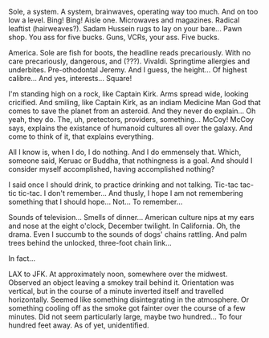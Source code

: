 Sole, a system. A system, brainwaves, operating way too much. And on too low a level. Bing! Bing! Aisle one. Microwaves and magazines. Radical leaftist (hairweaves?). Sadam Hussein rugs to lay on your bare...
Pawn shop. You ass for five bucks. Guns, VCRs, your ass. Five bucks.

America. Sole are fish for boots, the headline reads precariously. With no care precariously, dangerous, and (???). Vivaldi. Springtime allergies and underbites. Pre-othodontal Jeremy. And I guess, the height... Of highest calibre... And yes, interests... Square!

I'm standing high on a rock, like Captain Kirk. Arms spread wide, looking cricified. And smiling, like Captain Kirk, as an indiam Medicine Man God that comes to save the planet from an asteroid.
And they never do explain... Oh yeah, they do. The, uh, pretectors, providers, something... McCoy!  McCoy says, explains the existance of humanoid cultures all over the galaxy. And come to think of it, that explains everything.

All I know is, when I do, I do nothing. And I do emmensely that. Which, someone said, Keruac or Buddha, that nothingness is a goal. And should I consider myself accomplished, having accomplished nothing?

I said once I should drink, to practice drinking and not talking. Tic-tac tac-tic tic-tac. I don't remember... And thusly, I hope I am not remembering something that I should hope... Not... To remember...

Sounds of television... Smells of dinner... American culture nips at my ears and nose at the eight o'clock, December twilight. In California. Oh, the drama. Even I succumb to the sounds of dogs' chains rattling. And palm trees behind the unlocked, three-foot chain link...

In fact...

LAX to JFK. At approximately noon, somewhere over the midwest. Observed an object leaving a smokey trail behind it. Orientation was vertical, but in the course of a minute inverted itself and travelled horizontally. Seemed like something disintegrating in the atmosphere. Or something cooling off as the smoke got fainter over the course of a few minutes. Did not seem particularly large, maybe two hundred... To four hundred feet away. As of yet, unidentified.